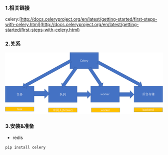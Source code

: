### 1.相关链接

celery:[http://docs.celeryproject.org/en/latest/getting-started/first-steps-with-celery.html](http://docs.celeryproject.org/en/latest/getting-started/first-steps-with-celery.html)

### 2.关系

![](/assets/190-1.png)

### 3.安装&准备

* redis

```
pip install celery
```



